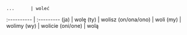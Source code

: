     ...      | woleć
 :---------- | :---------
(ja)         | wolę
(ty)         | wolisz
(on/ona/ono) | woli
(my)         | wolimy
(wy)         | wolicie
(oni/one)    | wolą
